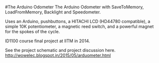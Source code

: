 #The Arduino Odometer
The Arduino Odometer with SaveToMemory, LoadFromMemory, Backlight and Speedometer.

Uses an Arduino, pushbuttons, a HITACHI LCD (HD44780 compatible), a simple 10K potentiometer, a magnetic reed switch, and a powerful magnet for the spokes of the cycle.

ID1100 course final project at IITM in 2014.

See the project schematic and project discussion here.
http://wowelec.blogspot.in/2015/05/arduometer.html

